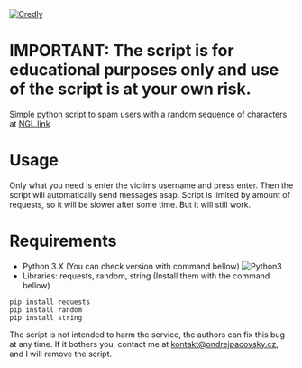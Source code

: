 <a href="https://replit.com/@OndrejPacovsky/NGLlink-Spammer">
        <img src="https://img.shields.io/badge/RUN%20ON%20REPlIT-F26207?style=for-the-badge&logo=replit&logoColor=white" alt="Credly">
    </a>

# IMPORTANT: The script is for educational purposes only and use of the script is at your own risk.
Simple python script to spam users with a random sequence of characters at [NGL.link](https://ngl.link/)

# Usage
Only what you need is enter the victims username and press enter. Then the script will automatically send messages asap.
Script is limited by amount of requests, so it will be slower after some time. But it will still work.

# Requirements
- Python 3.X (You can check version with command bellow)
![Python3](https://i.imgur.com/LZ7qGfi.png)
- Libraries: requests, random, string (Install them with the command bellow)
```
pip install requests
pip install random
pip install string
```
The script is not intended to harm the service, the authors can fix this bug at any time. If it bothers you, contact me at kontakt@ondrejpacovsky.cz, and I will remove the script.
